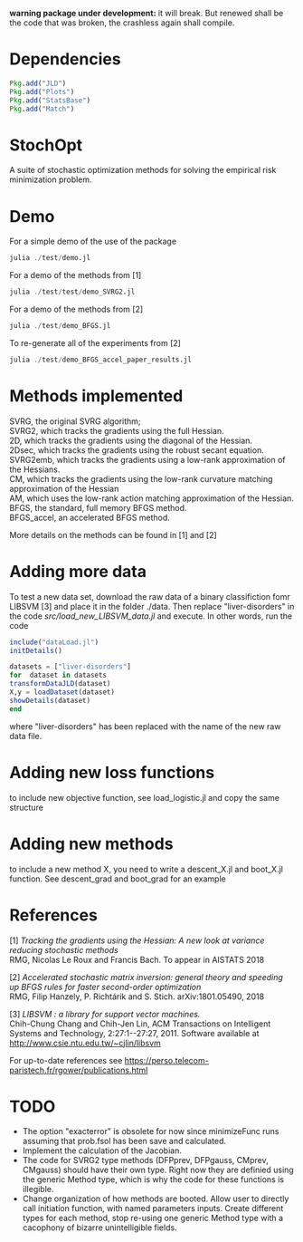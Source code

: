 **warning package under development:** it will break. But renewed shall be the code that was broken, the crashless again shall compile.

# Dependencies

```julia
Pkg.add("JLD")
Pkg.add("Plots")
Pkg.add("StatsBase")
Pkg.add("Match")
```

# StochOpt
A suite of stochastic optimization methods for solving the empirical risk minimization problem.  <br>


# Demo
For a simple demo of the use of the package
```julia
julia ./test/demo.jl
```

For a demo of the methods from [1]
```julia
julia ./test/test/demo_SVRG2.jl
```
For a demo of the methods from [2]
```julia
julia ./test/demo_BFGS.jl
```

To re-generate all of the experiments from [2]
```julia
julia ./test/demo_BFGS_accel_paper_results.jl
```

# Methods implemented

SVRG, the original SVRG algorithm; <br>
SVRG2, which tracks the gradients using the full Hessian. <br>
2D, which tracks the gradients using the diagonal of the Hessian. <br>
2Dsec, which tracks the gradients using the robust secant equation. <br>
SVRG2emb, which tracks the gradients using a low-rank approximation of the Hessians. <br>
CM, which tracks the gradients using the low-rank curvature matching approximation of the Hessian <br>
AM, which uses the low-rank action matching approximation of the Hessian. <br>
BFGS, the standard, full memory BFGS method. <br>
BFGS_accel, an accelerated BFGS method. <br>

More details on the methods can be found in [1] and [2] <br>


# Adding more data
To test a new data set, download the raw data of a binary classifiction fomr LIBSVM [3] and place it in the folder ./data.
Then replace "liver-disorders" in the code *src/load_new_LIBSVM_data.jl* and execute. In other words, run the code

```julia
include("dataLoad.jl")
initDetails()

datasets = ["liver-disorders"]  
for  dataset in datasets
transformDataJLD(dataset)
X,y = loadDataset(dataset)
showDetails(dataset)
end
```
where "liver-disorders" has been replaced with the name of the new raw data file.

# Adding new loss functions
to include new objective function, see load_logistic.jl and copy the same structure

# Adding new methods
to include a new method X, you need to write a descent_X.jl and boot_X.jl function. See descent_grad and boot_grad for an example

# References

[1]  *Tracking the gradients using the Hessian: A new look at variance reducing stochastic methods* <br>
RMG, Nicolas Le Roux and Francis Bach.
To appear in AISTATS 2018

[2] *Accelerated stochastic matrix inversion: general theory and speeding up BFGS rules for faster second-order optimization* <br>
RMG, Filip Hanzely, P. Richtárik and S. Stich.
arXiv:1801.05490, 2018

[3]  *LIBSVM : a library for support vector machines.* <br>
Chih-Chung Chang and Chih-Jen Lin, ACM Transactions on Intelligent Systems and Technology, 2:27:1--27:27, 2011. <bf>
  Software available at http://www.csie.ntu.edu.tw/~cjlin/libsvm

For up-to-date references see https://perso.telecom-paristech.fr/rgower/publications.html

# TODO
* The option "exacterror" is obsolete for now since minimizeFunc runs assuming that prob.fsol has been save and calculated.
* Implement the calculation of the Jacobian.
* The code for SVRG2 type methods (DFPprev, DFPgauss, CMprev, CMgauss) should have their own type. Right now they are definied using the generic Method type, which is why the code for these functions is illegible.
* Change organization of how methods are booted. Allow user to directly call initiation function, with named parameters inputs. Create different types for each method, stop re-using one generic Method type with a cacophony of bizarre unintelligible fields.
